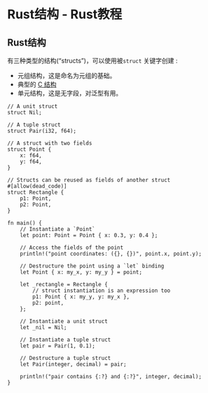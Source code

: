 # Rust结构 - Rust教程

## Rust结构

有三种类型的结构(“structs”)，可以使用被`struct` 关键字创建 :

*   元组结构，这是命名为元组的基础。
*   典型的 [C 结构](http://en.wikipedia.org/wiki/Struct_(C_programming_language))
*   单元结构，这是无字段，对泛型有用。

```
// A unit struct
struct Nil;

// A tuple struct
struct Pair(i32, f64);

// A struct with two fields
struct Point {
    x: f64,
    y: f64,
}

// Structs can be reused as fields of another struct
#[allow(dead_code)]
struct Rectangle {
    p1: Point,
    p2: Point,
}

fn main() {
    // Instantiate a `Point`
    let point: Point = Point { x: 0.3, y: 0.4 };

    // Access the fields of the point
    println!("point coordinates: ({}, {})", point.x, point.y);

    // Destructure the point using a `let` binding
    let Point { x: my_x, y: my_y } = point;

    let _rectangle = Rectangle {
        // struct instantiation is an expression too
        p1: Point { x: my_y, y: my_x },
        p2: point,
    };

    // Instantiate a unit struct
    let _nil = Nil;

    // Instantiate a tuple struct
    let pair = Pair(1, 0.1);

    // Destructure a tuple struct
    let Pair(integer, decimal) = pair;

    println!("pair contains {:?} and {:?}", integer, decimal);
}

```

 